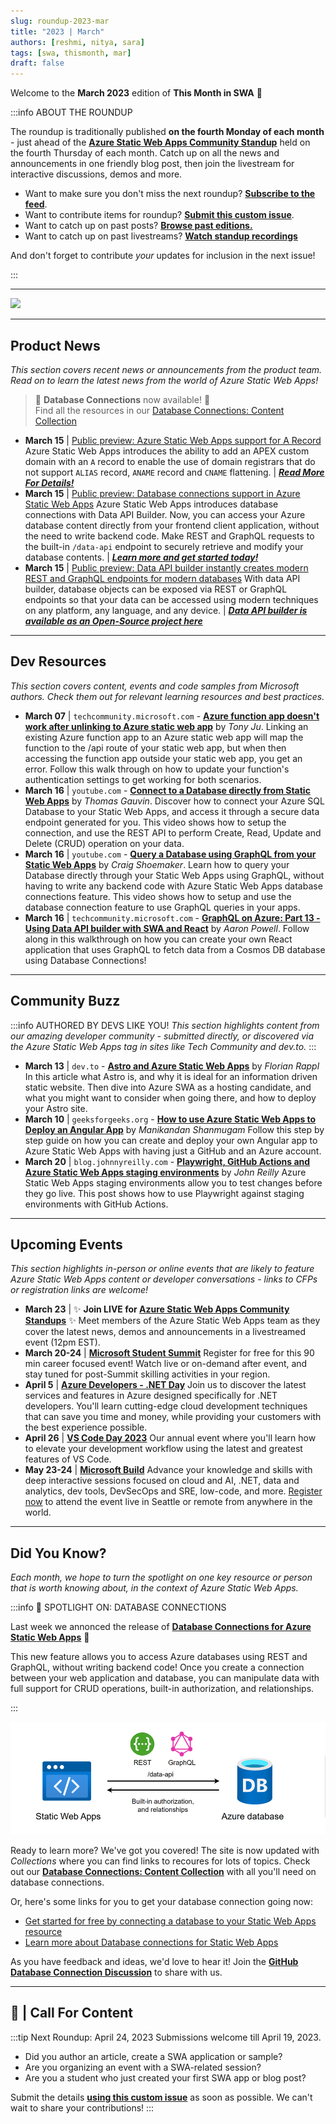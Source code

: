 ```yaml
---
slug: roundup-2023-mar
title: "2023 | March"
authors: [reshmi, nitya, sara]
tags: [swa, thismonth, mar]
draft: false
---
```


<head>
  <meta name="twitter:url" content="https://www.azurestaticwebapps.dev/blog/roundup-2023-mar" />
  <meta name="twitter:title" content="This Month in Azure Static Web Apps: March 2023" />
  <meta name="twitter:description" content="This March in @AzureStaticApps - we cover Azure Static Web Apps Diagnostics, authentication, deploying from Codespaces and SWA CLI" />
  <meta name="twitter:image" content="https://www.azurestaticwebapps.dev/img/png/roundup/mar.png" />
  <meta name="twitter:card" content="summary_large_image" />
  <meta name="twitter:creator" content="@saragibby" />
  <meta name="twitter:site" content="@AzureStaticApps" /> 
  <link rel="canonical" href="https://www.azurestaticwebapps.dev/thismonth/roundup-2023-mar" />
</head>


Welcome to the **March 2023** edition of **This Month in SWA** 🎉

:::info ABOUT THE ROUNDUP 

The roundup is traditionally published **on the fourth Monday of each month** - just ahead of the [**Azure Static Web Apps Community Standup**](https://aka.ms/swa/community/standups) held on the fourth Thursday of each month. Catch up on all the news and announcements in one friendly blog post, then join the livestream for interactive discussions, demos and more.

 * Want to make sure you don't miss the next roundup? <a href="/thismonth/rss.xml" target="_blank">**Subscribe to the feed**</a>.
 * Want to contribute items for roundup? [**Submit this custom issue**](https://github.com/staticwebdev/30DaysOfSWA/issues/new?assignees=&labels=ThisMonthIn+-+Community&template=---this-month-in-swa--community-submission.md&title=This+Month+In%3A+Community).
 * Want to catch up on past posts? [**Browse past editions.**](/roundup#roundups-archive)
 * Want to catch up on past livestreams? [**Watch standup recordings**](https://aka.ms/swa/community/standups)

And don't forget to contribute _your_ updates for inclusion in the next issue!

:::

---

![](../../static/img/png/roundup/mar.png)

---

## Product News

_This section covers recent news or announcements from the product team. Read on to learn the latest news from the world of Azure Static Web Apps!_ 

> 🌟 **Database Connections** now available! 🌟<br/>
> Find all the resources in our [Database Connections: Content Collection](/collections/dab)

* **March 15** | [Public preview: Azure Static Web Apps support for A Record](https://azure.microsoft.com/en-us/updates/public-preview-azure-static-web-apps-support-for-a-record/) Azure Static Web Apps introduces the ability to add an APEX custom domain with an `A` record to enable the use of domain registrars that do not support `ALIAS` record, `ANAME` record and `CNAME` flattening. | _**[Read More For Details!](https://aka.ms/swa/arecords)**_
* **March 15** | [Public preview: Database connections support in Azure Static Web Apps](https://azure.microsoft.com/en-us/updates/public-preview-database-connections-support-in-azure-static-web-apps/) Azure Static Web Apps introduces database connections with Data API Builder. Now, you can access your Azure database content directly from your frontend client application, without the need to write backend code. Make REST and GraphQL requests to the built-in `/data-api` endpoint to securely retrieve and modify your database contents. | _**[Learn more and get started today!](https://aka.ms/swa/database-connections)**_
* **March 15** | [Public preview: Data API builder instantly creates modern REST and GraphQL endpoints for modern databases](https://azure.microsoft.com/en-us/updates/public-preview-data-api-builder-instantly-creates-modern-rest-and-graphql-endpoints-for-modern-databases/) With data API builder, database objects can be exposed via REST or GraphQL endpoints so that your data can be accessed using modern techniques on any platform, any language, and any device. | _**[Data API builder is available as an Open-Source project here](https://aka.ms/dab)**_


---

## Dev Resources

_This section covers content, events and code samples from Microsoft authors. Check them out for relevant learning resources and best practices._

* **March 07** | `techcommunity.microsoft.com` - [**Azure function app doesn't work after unlinking to Azure static web app**](https://techcommunity.microsoft.com/t5/apps-on-azure-blog/azure-function-app-doesn-t-work-after-unlinking-to-azure-static/ba-p/3759599) by _Tony Ju_. Linking an existing Azure function app to an Azure static web app will map the function to the /api route of your static web app, but when then accessing the function app outside your static web app, you get an error. Follow this walk through on how to update your function's authentication settings to get working for both scenarios.
* **March 16** | `youtube.com` - [**Connect to a Database directly from Static Web Apps**](https://youtu.be/vGOnh0UrADg) by _Thomas Gauvin_. Discover how to connect your Azure SQL Database to your Static Web Apps, and access it through a secure data endpoint generated for you. This video shows how to setup the connection, and use the REST API to perform Create, Read, Update and Delete (CRUD) operation on your data.
* **March 16** | `youtube.com` -  [**Query a Database using GraphQL from your Static Web Apps**](https://youtu.be/NF0EC68rdQk) by _Craig Shoemaker_. Learn how to query your Database directly through your Static Web Apps using GraphQL, without having to write any backend code with Azure Static Web Apps database connections feature. This video shows how to setup and use the database connection feature to use GraphQL queries in your apps.
* **March 16** | `techcommunity.microsoft.com` - [**GraphQL on Azure: Part 13 - Using Data API builder with SWA and React**](https://techcommunity.microsoft.com/t5/apps-on-azure-blog/graphql-on-azure-part-13-using-data-api-builder-with-swa-and/ba-p/3769309) by _Aaron Powell_. Follow along in this walkthrough on how you can create your own React application that uses GraphQL to fetch data from a Cosmos DB database using Database Connections! 

---

## Community Buzz

:::info AUTHORED BY DEVS LIKE YOU!
_This section highlights content from our amazing developer community - submitted directly, or discovered via the Azure Static Web Apps tag in sites like Tech Community and dev.to._
:::

* **March 13** | `dev.to` - [**Astro and Azure Static Web Apps**](https://dev.to/florianrappl/astro-and-azure-static-web-apps-efl) by _Florian Rappl_ In this article what Astro is, and why it is ideal for an information driven static website. Then dive into Azure SWA as a hosting candidate, and what you might want to consider when going there, and how to deploy your Astro site.
* **March 10** | `geeksforgeeks.org` -  [**How to use Azure Static Web Apps to Deploy an Angular App**](https://www.geeksforgeeks.org/how-to-use-azure-static-web-apps-to-deploy-an-angular-app/) by _Manikandan Shanmugam_ Follow this step by step guide on how you can create and deploy your own Angular app to Azure Static Web Apps with having just a GitHub and an Azure account.
* **March 20** | `blog.johnnyreilly.com` -  [**Playwright, GitHub Actions and Azure Static Web Apps staging environments**](https://blog.johnnyreilly.com/playwright-github-actions-and-azure-static-web-apps-staging-environments) by _John Reilly_ Azure Static Web Apps staging environments allow you to test changes before they go live. This post shows how to use Playwright against staging environments with GitHub Actions. 

---

## Upcoming Events

_This section highlights in-person or online events that are likely to feature Azure Static Web Apps content or developer conversations - links to CFPs or registration links are welcome!_

* **March 23** | ✨ **Join LIVE for [Azure Static Web Apps Community Standups](https://www.youtube.com/live/9O4qZ6VHOIA?feature=share)** ✨ Meet members of the Azure Static Web Apps team as they cover the latest news, demos and announcements in a livestreamed event (12pm EST).
* **March 20-24** | [**Microsoft Student Summit**](https://aka.ms/StudentSummit) Register for free for this 90 min career focused event! Watch live or on-demand after event, and stay tuned for post-Summit skilling activities in your region.
* **April 5** | [**Azure Developers - .NET Day**](https://learn.microsoft.com/events/learn-events/azuredeveloper-dotnetday/) Join us to discover the latest services and features in Azure designed specifically for .NET developers. You'll learn cutting-edge cloud development techniques that can save you time and money, while providing your customers with the best experience possible.
* **April 26** | [**VS Code Day 2023**](https://learn.microsoft.com/events/learn-events/vs-code-day-2023/) Our annual event where you'll learn how to elevate your development workflow using the latest and greatest features of VS Code.
* **May 23-24** | [**Microsoft Build**](https://build.microsoft.com/home) Advance your knowledge and skills with deep interactive sessions focused on cloud and AI, .NET, data and analytics, dev tools, DevSecOps and SRE, low-code, and more. [Register now](https://register.build.microsoft.com/) to attend the event live in Seattle or remote from anywhere in the world.

---

## Did You Know?

_Each month, we hope to turn the spotlight on one key resource or person that is worth knowing about, in the context of Azure Static Web Apps._

:::info 🌟 SPOTLIGHT ON:  DATABASE CONNECTIONS

Last week we annonced the release of [**Database Connections for Azure Static Web Apps**](https://aka.ms/swa/db/announcement) 🥳

This new feature allows you to access Azure databases using REST and GraphQL, without writing backend code! Once you create a connection between your web application and database, you can manipulate data with full support for CRUD operations, built-in authorization, and relationships.

:::

![SWA Database Connections](swa-database-connections.png)

Ready to learn more? We've got you covered! The site is now updated with _Collections_ where you can find links to recoures for lots of topics. Check out our [**Database Connections: Content Collection**](/collections/dab) with all you'll need on database connections. 

Or, here's some links for you to get your database connection going now:
* [Get started for free by connecting a database to your Static Web Apps resource](https://aka.ms/swa/db/getstarted)
* [Learn more about Database connections for Static Web Apps](https://aka.ms/swa/db/docs)

As you have feedback and ideas, we'd love to hear it! Join the [**GitHub Database Connection Discussion**](https://github.com/Azure/static-web-apps/discussions/1111) to share with us.

---

## 🚨 | Call For Content

:::tip Next Roundup: April 24, 2023
Submissions welcome till April 19, 2023.

 * Did you author an article, create a SWA application or sample?
 * Are you organizing an event with a SWA-related session?
 * Are you a student who just created your first SWA app or blog post?

Submit the details [**using this custom issue**](https://github.com/staticwebdev/30DaysOfSWA/issues/new?assignees=&labels=ThisMonthIn+-+Community&template=---this-month-in-swa--community-submission.md&title=This+Month+In%3A+Community) as soon as possible. We can't wait to share your contributions!
:::
